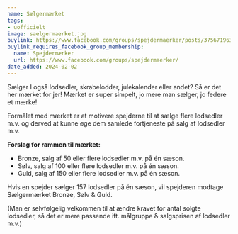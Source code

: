 ```yaml
---
name: Sælgermærket
tags:
- uofficielt
image: saelgermaerket.jpg
buylink: https://www.facebook.com/groups/spejdermaerker/posts/3756719631226725
buylink_requires_facebook_group_membership:
  name: Spejdermærker
  url: https://www.facebook.com/groups/spejdermaerker/
date_added: 2024-02-02
---
```

Sælger I også lodsedler, skrabelodder, julekalender eller andet? Så er det her mærket for jer! 
Mærket er super simpelt, jo mere man sælger, jo federe et mærke!

Formålet med mærket er at motivere spejderne til at sælge flere lodsedler m.v. og derved at kunne øge dem samlede fortjeneste på salg af lodsedler m.v.

**Forslag for rammen til mærket:**
 - Bronze, salg af 50 eller flere lodsedler m.v. på én sæson.
 - Sølv, salg af 100 eller flere lodsedler m.v. på én sæson.
 - Guld, salg af 150 eller flere lodsedler m.v. på én sæson.

Hvis en spejder sælger 157 lodsedler på én sæson, vil spejderen modtage Sælgermærket Bronze, Sølv & Guld.

(Man er selvfølgelig velkommen til at ændre kravet for antal solgte lodsedler, så det er mere passende ift. målgruppe & salgsprisen af lodsedler m.v.)